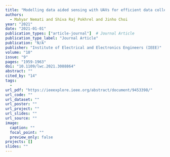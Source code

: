 ```yaml
---
title: "Modelling data aided sensing with UAVs for efficient data collection"
authors:
  - Mahyar Nemati and Shiva Raj Pokhrel and Jinho Choi
year: "2021"
date: "2021-01-01"
publication_types: ["article-journal"]  # Journal Article
publication_type_label: "Journal Article"
publication: "N/A"
publisher: "Institute of Electrical and Electronics Engineers (IEEE)"
volume: "10"
issue: "9"
pages: "1959-1963"
doi: "10.1109/lwc.2021.3088864"
abstract: ""
cited_by: "14"
tags:
  - 
url_pdf: "https://ieeexplore.ieee.org/abstract/document/9453398/"
url_code: ""
url_dataset: ""
url_poster: ""
url_project: ""
url_slides: ""
url_source: ""
image:
  caption: ""
  focal_point: ""
  preview_only: false
projects: []
slides: ""
---
```

